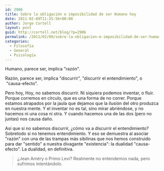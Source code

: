 ```yaml
---
id: 2906
title: Sobre la obligación e imposibilidad de ser Humano hoy
date: 2011-02-09T11:25:56+00:00
author: Jorge Cortell
layout: post
guid: http://cortell.net/blog/?p=2906
permalink: /2011/02/09/sobre-la-obligacion-e-imposibilidad-de-ser-humano-hoy/
categories:
  - Filosofí­a
  - General
  - Psicología
---
```

Humano, parece ser, implica "razón".

Razón, parece ser, implica "discurrir", "discurrir el entendimiento", o  "causa-efecto".

Pero hoy, Hoy, no sabemos discurrir. Ni siquiera podemos inventar, o fluir. Porque corremos en círculo, que es una forma de no correr. Porque estamos atrapados por la jaula que dejamos que la ilusión del otro produzca en nuestra mente. Y el inventar no es tal, sino mirar abriéndose, y no hacemos ni una cosa ni otra. Y cuando hacemos una de las dos (pero no juntas) nos causa daño.

Así que si no sabemos discurrir, ¿cómo va a discurrir el entendimiento? Sobretodo si no tenemos entendimiento. Y eso se demuestra al asociar "razón" con una de las trampas más sibilinas que nos hemos construido para dar "sentido" a nuestra divagante "existencia": la dualidad "causa-efecto". La dualidad, en definitiva.

> ¿Jean Améry o Primo Levi? Realmente no entendemos nada, pero sufrimos intentándolo.